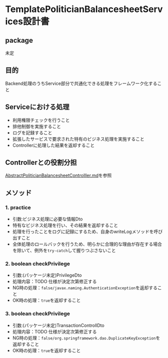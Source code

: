 ﻿# TemplatePoliticianBalancesheetServices設計書

## package

未定

## 目的

Backend処理のうちService部分で共通化できる処理をフレームワーク化すること

## Serviceにおける処理

- 利用権限チェックを行うこと
- 排他制御を実施すること
- ログを記録すること
- 拡張したサービスで要求された特有のビジネス処理を実施すること
- Controllerに処理した結果を返却すること

## Controllerとの役割分担

[AbstractPoliticianBalancesheetControlller.md](AbstractPoliticianBalancesheetController.md##-Serviceとの役割分担)を参照

## メソッド

### 1. practice

- 引数:ビジネス処理に必要な情報Dto
- 特有なビジネス処理を行い、その結果を返却すること
- 処理を行ったことをログに記録にするため、自身のwriteLogメソッドを呼び出すこと
- 全体処理のロールバックを行うため、明らかに合理的な理由が存在する場合を除いて、例外を`try-catch`して握りつぶさないこと

### 2. boolean checkPrivilege

- 引数:(パッケージ未定)PrivilegeDto
- 処理内容：TODO 仕様が決定次第修正する
- NG時の処理：`false/javax.naming.AuthenticationException`を返却すること
- OK時の処理：`true`を返却すること

### 3. boolean checkPrivilege

- 引数:(パッケージ未定)TransactionControllDto
- 処理内容：TODO 仕様が決定次第修正する
- NG時の処理：`false/org.springframework.dao.DuplicateKeyException`を返却すること
- OK時の処理：`true`を返却すること
